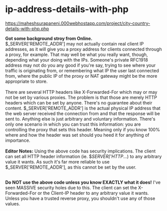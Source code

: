 # ip-address-details-with-php


https://maheshsurapaneni.000webhostapp.com/project/city-country-details-with-php.php


**Got some background stroy from Online.**<br>
$_SERVER['REMOTE_ADDR'] may not actually contain real client IP addresses, as it will give you a proxy address for clients connected through a proxy, for example. That may well be what you really want, though, depending what your doing with the IPs. Someone's private RFC1918 address may not do you any good if you're say, trying to see where your traffic is originating from, or remembering what IP the user last connected from, where the public IP of the proxy or NAT gateway might be the more appropriate to store.
<br><br>
There are several HTTP headers like X-Forwarded-For which may or may not be set by various proxies. The problem is that those are merely HTTP headers which can be set by anyone. There's no guarantee about their content. $_SERVER['REMOTE_ADDR'] is the actual physical IP address that the web server received the connection from and that the response will be sent to. Anything else is just arbitrary and voluntary information. There's only one scenario in which you can trust this information: you are controlling the proxy that sets this header. Meaning only if you know 100% where and how the header was set should you heed it for anything of importance.
<br><br>
**Editor Notes:** 
Using the above code has security implications. The client can set all HTTP header information (ie. $_SERVER['HTTP_...) to any arbitrary value it wants. As such it's far more reliable to use $_SERVER['REMOTE_ADDR'], as this cannot be set by the user.<br><br>

**Do NOT use the above code unless you know EXACTLY what it does!** I've seen MASSIVE security holes due to this. The client can set the X-Forwarded-For or the Client-IP header to any arbitrary value it wants. Unless you have a trusted reverse proxy, you shouldn't use any of those values. 

